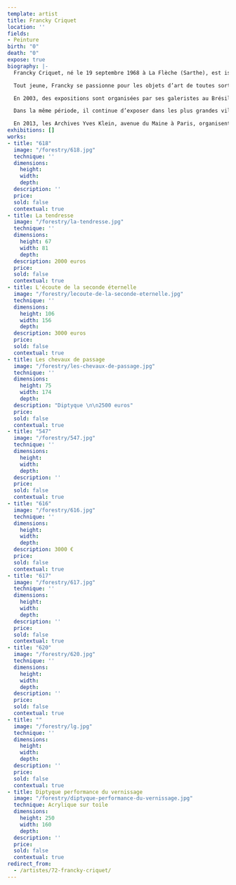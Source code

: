 ```yaml
---
template: artist
title: Francky Criquet
location: ''
fields:
- Peinture
birth: "0"
death: "0"
expose: true
biography: |-
  Francky Criquet, né le 19 septembre 1968 à La Flèche (Sarthe), est issu d’une longue lignée de ferrailleurs-brocanteurs. Son père est natif de Fort de France, et sa mère, née à Orbec (Calvados), est normande.

  Tout jeune, Francky se passionne pour les objets d’art de toutes sortes qu’il voit passer autour de lui et notamment pour les dessins et les peintures. Cette expérience le marque pour toujours et fait naître en lui le désir de dessiner, de peindre et de modeler pour son pur plaisir avec un grand talent précoce.

  En 2003, des expositions sont organisées par ses galeristes au Brésil, à l’Ambassade de France à Sao Paulo; aux Pays Bas à Megen ainsi qu’en Italie. L’année suivante, ses œuvres sont montrées à New York et à Miami. De 2005 à 2008, il expose régulièrement en Chine. Sa galerie, Sangshan Art, organise de nombreuses expositions à Shanghaï, à Pékin et à HangZhou.

  Dans la même période, il continue d’exposer dans les plus grandes villes de France : Paris, Marseille, Lyon ou La Rochelle. En 2010, il entame une collaboration avec une nouvelle galerie italienne qui lui organise plusieurs expositions en Italie, à Rome, à Montefalco et à Brescia.

  En 2013, les Archives Yves Klein, avenue du Maine à Paris, organisent une exposition de ses peintures et céramiques. L’année suivante, Francky Criquet se consacre pleinement à son art en atelier, réalisant sculptures et peintures, qui se concrétisent par une exposition de ses œuvres à Lyon (« La Galerie »).
exhibitions: []
works:
- title: "618"
  image: "/forestry/618.jpg"
  technique: ''
  dimensions:
    height:
    width:
    depth:
  description: ''
  price:
  sold: false
  contextual: true
- title: La tendresse
  image: "/forestry/la-tendresse.jpg"
  technique: ''
  dimensions:
    height: 67
    width: 81
    depth:
  description: 2000 euros
  price:
  sold: false
  contextual: true
- title: L'écoute de la seconde éternelle
  image: "/forestry/lecoute-de-la-seconde-eternelle.jpg"
  technique: ''
  dimensions:
    height: 106
    width: 156
    depth:
  description: 3000 euros
  price:
  sold: false
  contextual: true
- title: Les chevaux de passage
  image: "/forestry/les-chevaux-de-passage.jpg"
  technique: ''
  dimensions:
    height: 75
    width: 174
    depth:
  description: "Diptyque \n\n2500 euros"
  price:
  sold: false
  contextual: true
- title: "547"
  image: "/forestry/547.jpg"
  technique: ''
  dimensions:
    height:
    width:
    depth:
  description: ''
  price:
  sold: false
  contextual: true
- title: "616"
  image: "/forestry/616.jpg"
  technique: ''
  dimensions:
    height:
    width:
    depth:
  description: 3000 €
  price:
  sold: false
  contextual: true
- title: "617"
  image: "/forestry/617.jpg"
  technique: ''
  dimensions:
    height:
    width:
    depth:
  description: ''
  price:
  sold: false
  contextual: true
- title: "620"
  image: "/forestry/620.jpg"
  technique: ''
  dimensions:
    height:
    width:
    depth:
  description: ''
  price:
  sold: false
  contextual: true
- title: ""
  image: "/forestry/lg.jpg"
  technique: ''
  dimensions:
    height:
    width:
    depth:
  description: ''
  price:
  sold: false
  contextual: true
- title: Diptyque performance du vernissage
  image: "/forestry/diptyque-performance-du-vernissage.jpg"
  technique: Acrylique sur toile
  dimensions:
    height: 250
    width: 160
    depth:
  description: ''
  price:
  sold: false
  contextual: true
redirect_from:
  - /artistes/72-francky-criquet/
---
```


